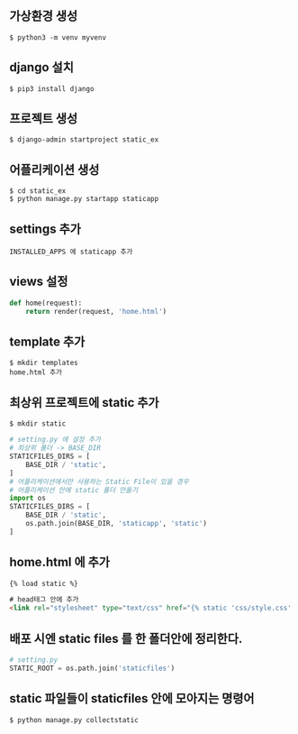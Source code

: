 ## 가상환경 생성
```
$ python3 -m venv myvenv
```
## django 설치
```
$ pip3 install django
```
## 프로젝트 생성
```
$ django-admin startproject static_ex
```
## 어플리케이션 생성
```
$ cd static_ex
$ python manage.py startapp staticapp
```
## settings 추가
```
INSTALLED_APPS 에 staticapp 추가
```
## views 설정
```python
def home(request):
    return render(request, 'home.html')
```
## template 추가
```
$ mkdir templates
home.html 추가
```
## 최상위 프로젝트에 static 추가
```
$ mkdir static
```

```python
# setting.py 에 설정 추가
# 최상위 폴더 -> BASE_DIR
STATICFILES_DIRS = [
    BASE_DIR / 'static',
]
# 어플리케이션에서만 사용하는 Static File이 있을 경우
# 어플리케이션 안에 static 폴더 만들기
import os
STATICFILES_DIRS = [
    BASE_DIR / 'static',
    os.path.join(BASE_DIR, 'staticapp', 'static')
]
```
## home.html 에 추가
```html
{% load static %}

# head태그 안에 추가
<link rel="stylesheet" type="text/css" href="{% static 'css/style.css' %}">
```

## 배포 시엔 static files 를 한 폴더안에 정리한다.
```python
# setting.py
STATIC_ROOT = os.path.join('staticfiles')
```

## static 파일들이 staticfiles 안에 모아지는 명령어
```
$ python manage.py collectstatic
```